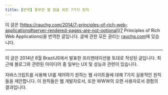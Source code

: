 ```yaml
---
title: [번역] 풍부한 웹 앱을 위한 7가지 원칙
---
```


이 글은 [https://rauchg.com/2014/7-principles-of-rich-web-applications#server-rendered-pages-are-not-optional](7 Principles of Rich Web Applications)을 번역한 글입니다. 글에 관한 모든 권리는 [rauchg.com](rauchg.com)에 있습니다.

---

이 글은 2014년 8월 BrazilJS에서 발표한 프리젠테이션을 토대로 작성된 글입니다. 최근에 블로그와 관련된 아이디어 중 일부는 UX 및 성능과 관련이 있습니다.

자바스크립트를 사용해 UI를 제어하기 원하는 웹 사이트들에 대해 7가지 실용적인 원칙들을 제안합니다. 이 원칙들은 웹 개발자로서, 또한 WWW의 오랜 사용자로서 경험의 결과입니다.

